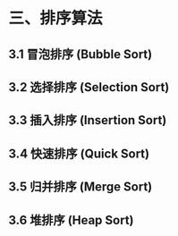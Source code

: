 # 三、排序算法

## 3.1 冒泡排序 (Bubble Sort)

## 3.2 选择排序 (Selection Sort)

## 3.3 插入排序 (Insertion Sort)

## 3.4 快速排序 (Quick Sort)

## 3.5 归并排序 (Merge Sort)

## 3.6 堆排序 (Heap Sort)
